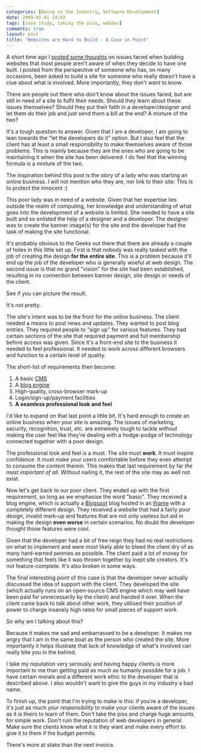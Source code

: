 ```yaml
---
categories: [Being in the Industry, Software Development]
date: 2009-01-01 14:03
tags: [case study, taking the piss, webdev]
comments: true
layout: post
title: "Websites are Hard to Build - A Case in Point"
---
```

A short time ago I <a href="/posts/websites-are-hard-to-build/" title="Websites are Hard to Build">posted some thoughts</a> on issues faced when building websites that most people aren't aware of when they decide to have one built. I posted from the perspective of someone who has, on many occasions, been asked to build a site for someone who really doesn't have a clue about what is involved. More importantly, they don't <em>want</em> to know.

There are people out there who don't know about the issues faced, but are still in need of a site to fulfil their needs. Should they learn about these issues themselves? Should they put their faith in a developer/designer and let them do their job and just send them a bill at the end? A mixture of the two?

<!--more-->

It's a tough question to answer. Given that I am a developer, I am going to lean towards the "let the developers do it" option. But I also feel that the client has at least a small responsibility to make themselves aware of those problems. This is mainly because they are the ones who are going to be maintaining it when the site has been delivered. I do feel that the winning formula is a mixture of the two.

The inspiration behind this post is the story of a lady who was starting an online business. I will not mention who they are, nor link to their site. This is to protect the innocent :)

This poor lady was in need of a website. Given that her expertise lies outside the realm of computing, her knowledge and understanding of what goes into the development of a website is limited. She needed to have a site built and so enlisted the help of a designer and a developer. The designer was to create the banner image(s) for the site and the developer had the task of making the site functional.

It's probably obvious to the Geeks out there that there are already a couple of holes in this little set up. First is that nobody was really tasked with the job of creating the design <strong>for the entire site</strong>. This is a problem because it'll end up the job of the developer who is generally woeful at web design. The second issue is that no grand "vision" for the site had been established, resulting in no connection between banner design, site design or needs of the client.

See if you can picture the result.

It's not pretty.

The site's intent was to be the front for the online business. The client needed a means to post news and updates. They wanted to post blog entries. They required people to "sign up" for various features. They had certain sections of the site that required payment and full membership before access was given. Since it's a front-end site to the business it needed to feel professional. It needed to work across different browsers and function to a certain level of quality.

The short-list of requirements then become:
<ol>
<li>A basic <a href="http://en.wikipedia.org/wiki/Content_management_system" title="Content Management System">CMS</a></li>
<li>A <a href="http://en.wikipedia.org/wiki/Blog_software" title="Blog software">blog engine</a></li>
<li>High-quality, cross-browser mark-up</li>
<li>Login/sign-up/payment facilities</li>
<li><strong>A seamless professional look and feel</strong></li>
</ol>
I'd like to expand on that last point a little bit. It's hard enough to create an online business when your site is amazing. The issues of marketing, security, recognition, trust, etc. are extremely tough to tackle <em>without</em> making the user feel like they're dealing with a hodge-podge of technology connected together with a poor design.

The professional look and feel is a must. The site must <strong>work</strong>. It must inspire confidence. It must make your users comfortable before they even attempt to consume the content therein. This makes that last requirement by far <em>the most important of all</em>. Without nailing it, the rest of the site may as well not exist.

Now let's get back to our poor client. They ended up with the first requirement, so long as we emphasise the word "basic". They received a blog engine, which is actually a <a href="http://www.blogspot.com/" title="Blogspot">Blogspot</a> blog hosted in an <a href="http://en.wikipedia.org/wiki/IFrame" title="iframe element">iframe</a> with a completely different design. They received a website that had a fairly poor design, invalid mark-up and features that are not only useless but aid in making the design <strong>even worse</strong> in certain scenarios. No doubt the developer thought those features were cool.

Given that the developer had a bit of free reign they had no real restrictions on what to implement and were most likely able to bleed the client dry of as many hard-earned pennies as possible. The client paid a lot of money for something that feels like it was thrown together by inept site creators. It's not feature-complete. It's also broken in some ways.

The final interesting point of this case is that the developer never actually discussed the idea of support with the client. They developed the site (which actually runs on an open-source CMS engine which may well have been paid for unnecessarily by the client) and handed it over. When the client came back to talk about other work, they utilised their position of power to charge insanely high rates for small pieces of support work.

So why am I talking about this?

Because it makes me sad and embarrassed to be a developer. It makes me angry that I am in the same boat as the person who created the site. More importantly it helps illustrate that lack of knowledge of what's involved can really bite you in the behind.

I take my reputation very seriously and having happy clients is more important to me than getting paid as much as humanly possible for a job. I have certain morals and a different work ethic to the developer that is described above. I also wouldn't want to give the guys in my industry a bad name.

To finish up, the point that I'm trying to make is this: if you're a developer, it's just as much <em>your responsibility</em> to make your clients aware of the issues as it is theirs to learn of them. Don't take the piss and charge huge amounts for simple work. Don't ruin the reputation of web developers in general. Make sure the clients know what it is they want and make every effort to give it to them if the budget permits.

There's more at stake than the next invoice.
